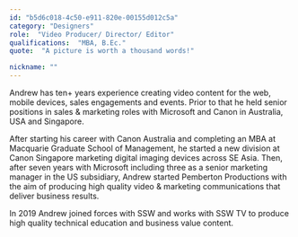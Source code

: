```yaml
---
id: "b5d6c018-4c50-e911-820e-00155d012c5a"
category: "Designers"
role:  "Video Producer/ Director/ Editor"
qualifications:  "MBA, B.Ec."
quote:  "A picture is worth a thousand words!"

nickname: ""
---
```


Andrew has ten+ years experience creating video content for the web, mobile devices, sales engagements and events. Prior to that he held senior positions in sales & marketing roles with Microsoft and Canon in Australia, USA and Singapore.   

After starting his career with Canon Australia and completing an MBA at Macquarie Graduate School of Management, he started a new division at Canon Singapore marketing digital imaging devices across SE Asia. Then, after seven years with Microsoft including three as a senior marketing manager in the US subsidiary, Andrew started Pemberton Productions with the aim of producing high quality video & marketing communications that deliver business results.  

In 2019 Andrew joined forces with SSW and works with SSW TV to produce high quality technical education and business value content.  